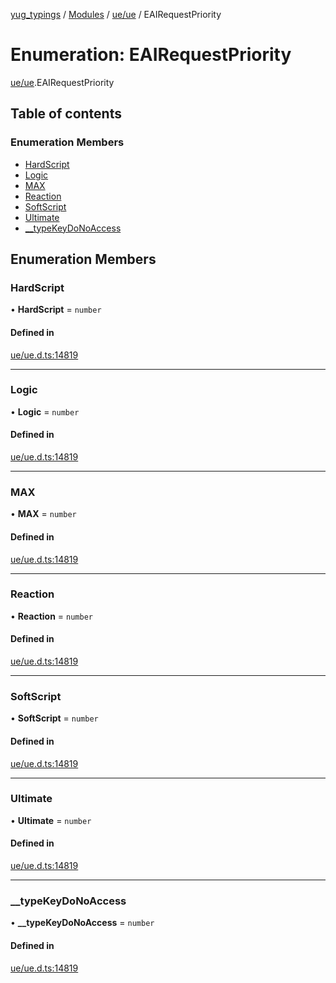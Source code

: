 [yug_typings](../README.md) / [Modules](../modules.md) / [ue/ue](../modules/ue_ue.md) / EAIRequestPriority

# Enumeration: EAIRequestPriority

[ue/ue](../modules/ue_ue.md).EAIRequestPriority

## Table of contents

### Enumeration Members

- [HardScript](ue_ue.EAIRequestPriority.md#hardscript)
- [Logic](ue_ue.EAIRequestPriority.md#logic)
- [MAX](ue_ue.EAIRequestPriority.md#max)
- [Reaction](ue_ue.EAIRequestPriority.md#reaction)
- [SoftScript](ue_ue.EAIRequestPriority.md#softscript)
- [Ultimate](ue_ue.EAIRequestPriority.md#ultimate)
- [\_\_typeKeyDoNoAccess](ue_ue.EAIRequestPriority.md#__typekeydonoaccess)

## Enumeration Members

### HardScript

• **HardScript** = `number`

#### Defined in

[ue/ue.d.ts:14819](https://github.com/YugMetaverse/yug_typings/blob/25cad34/ue/ue.d.ts#L14819)

___

### Logic

• **Logic** = `number`

#### Defined in

[ue/ue.d.ts:14819](https://github.com/YugMetaverse/yug_typings/blob/25cad34/ue/ue.d.ts#L14819)

___

### MAX

• **MAX** = `number`

#### Defined in

[ue/ue.d.ts:14819](https://github.com/YugMetaverse/yug_typings/blob/25cad34/ue/ue.d.ts#L14819)

___

### Reaction

• **Reaction** = `number`

#### Defined in

[ue/ue.d.ts:14819](https://github.com/YugMetaverse/yug_typings/blob/25cad34/ue/ue.d.ts#L14819)

___

### SoftScript

• **SoftScript** = `number`

#### Defined in

[ue/ue.d.ts:14819](https://github.com/YugMetaverse/yug_typings/blob/25cad34/ue/ue.d.ts#L14819)

___

### Ultimate

• **Ultimate** = `number`

#### Defined in

[ue/ue.d.ts:14819](https://github.com/YugMetaverse/yug_typings/blob/25cad34/ue/ue.d.ts#L14819)

___

### \_\_typeKeyDoNoAccess

• **\_\_typeKeyDoNoAccess** = `number`

#### Defined in

[ue/ue.d.ts:14819](https://github.com/YugMetaverse/yug_typings/blob/25cad34/ue/ue.d.ts#L14819)
